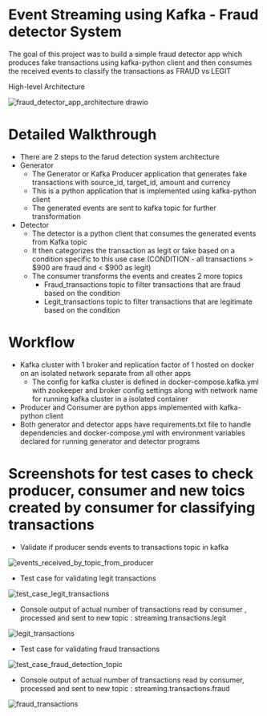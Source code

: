 # Event Streaming using Kafka - Fraud detector System

The goal of this project was to build a simple fraud detector app which produces fake transactions using kafka-python client and then consumes the received events to classify the transactions as FRAUD vs LEGIT

High-level Architecture

![fraud_detector_app_architecture drawio](https://github.com/meetapandit/kafka_fraud_detector_system/assets/15186489/1c2b7bcc-88f7-4d4a-9a41-6c5b41156c14)

# Detailed Walkthrough
- There are 2 steps to the farud detection system architecture
- Generator
  - The Generator or Kafka Producer application that generates fake transactions with source_id, target_id, amount and currency
  - This is a python application that is implemented using kafka-python client
  - The generated events are sent to kafka topic for further transformation
- Detector
    - The detector is a python client that consumes the generated events from Kafka topic
    - It then categorizes the transaction as legit or fake based on a condition specific to this use case (CONDITION - all transactions > $900 are fraud and < $900 as legit)
    - The consumer transforms the events and creates 2 more topics
      - Fraud_transactions topic to filter transactions that are fraud based on the condition
      - Legit_transactions topic to filter transactions that are legitimate based on the condition

# Workflow
- Kafka cluster with 1 broker and replication factor of 1 hosted on docker on an isolated network separate from all other apps
  - The config for kafka cluster is defined in docker-compose.kafka.yml with zookeeper and broker config settings along with network name for running kafka cluster in a isolated container
- Producer and Consumer are python apps implemented with kafka-python client
- Both generator and detector apps have requirements.txt file to handle dependencies and docker-compose.yml with environment variables declared for running generator and detector programs

# Screenshots for test cases to check producer, consumer and new toics created by consumer for classifying transactions

- Validate if producer sends events to transactions topic in kafka

![events_received_by_topic_from_producer](https://github.com/meetapandit/kafka_fraud_detector_system/assets/15186489/85040c27-9f2c-489f-9022-5a2d26af648e)

- Test case for validating legit transactions

![test_case_legit_transactions](https://github.com/meetapandit/kafka_fraud_detector_system/assets/15186489/4a9cbb0b-86ad-45ef-9ffa-a03226f71519)

- Console output of actual number of transactions read by consumer , processed and sent to new topic : streaming.transactions.legit

![legit_transactions](https://github.com/meetapandit/kafka_fraud_detector_system/assets/15186489/aa259bf4-7aad-497e-aee9-fb0603e07b7b)

- Test case for validating fraud transactions

![test_case_fraud_detection_topic](https://github.com/meetapandit/kafka_fraud_detector_system/assets/15186489/b5f7ce0c-5eb4-4737-93b5-6c6fc6882d25)

- Console output of actual number of transactions read by consumer, processed and sent to new topic : streaming.transactions.fraud

![fraud_transactions](https://github.com/meetapandit/kafka_fraud_detector_system/assets/15186489/ca0fea4f-1fb2-481c-bf4e-768fdc33cedd)

